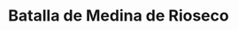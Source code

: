 ﻿---
title: "Batalla de Medina de Rioseco"
permalink: periodes_624.html
layout: periode
dataInici: 1808-07-14
sidebar: periodes
pares:
  - id: 319
    title: "Guerra de la Independencia española"
    dataInici: "(1808-05-02)"
    dataFi: "(1814-04-17)"

fills:
jocsPrincipals:
  - title: "Medina de Rioseco 1808"
    bggId: 39278
    dataInici: 
    dataFi: 

jocsEscenaris:
jocsEpoca:
jocsEpocaEscenaris:
---
